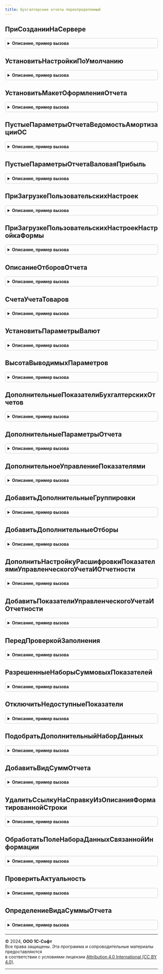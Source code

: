 ```yaml
---
title: Бухгалтерские отчеты переопределяемый
---
```



## ПриСозданииНаСервере
<details style="margin: 1em 0; padding: 0.5em; border: 1px solid #ccc; border-radius: 6px;">

<summary style="font-weight: bold; cursor: pointer;">Описание, пример вызова</summary>

```bsl

// Вызывается при создании формы отчета на сервере для возможности дополнительной настройки.
//
// Параметры:
//	Форма - ФормаКлиентскогоПриложения - Форма отчета.
//
Процедура ПриСозданииНаСервере(Форма) Экспорт
```

Пример вызова
```bsl
БухгалтерскиеОтчетыПереопределяемый.ПриСозданииНаСервере(Форма) 
```
</details>

## УстановитьНастройкиПоУмолчанию
<details style="margin: 1em 0; padding: 0.5em; border: 1px solid #ccc; border-radius: 6px;">

<summary style="font-weight: bold; cursor: pointer;">Описание, пример вызова</summary>

```bsl

// Вызывается при установке настроек по умолчанию для формы отчета.
//
// Параметры:
//	Форма - ФормаКлиентскогоПриложения - Форма отчета.
//
Процедура УстановитьНастройкиПоУмолчанию(Форма) Экспорт
```

Пример вызова
```bsl
БухгалтерскиеОтчетыПереопределяемый.УстановитьНастройкиПоУмолчанию(Форма) 
```
</details>

## УстановитьМакетОформленияОтчета
<details style="margin: 1em 0; padding: 0.5em; border: 1px solid #ccc; border-radius: 6px;">

<summary style="font-weight: bold; cursor: pointer;">Описание, пример вызова</summary>

```bsl

// Выполняет установку макета оформления для отчета.
//
// Параметры:
//	ПараметрыОтчета - Структура - передается из формы отчета при запуске фонового задания отчета.
//		Может содержать ключ:
//			* МакетОформления - Строка - Название макета оформления.
//	НастройкаКомпоновкиДанных - НастройкиКомпоновкиДанных - Настройки, которые будут использоваться для отчета.
//	СтандартнаяОбработка - Булево - Если установить внутри процедуры в Ложь, то стандартная обработка не будет выполняться.
//
Процедура УстановитьМакетОформленияОтчета(ПараметрыОтчета, НастройкаКомпоновкиДанных, СтандартнаяОбработка) Экспорт
```

Пример вызова
```bsl
БухгалтерскиеОтчетыПереопределяемый.УстановитьМакетОформленияОтчета(ПараметрыОтчета, НастройкаКомпоновкиДанных, СтандартнаяОбработка) 
```
</details>

## ПустыеПараметрыОтчетаВедомостьАмортизацииОС
<details style="margin: 1em 0; padding: 0.5em; border: 1px solid #ccc; border-radius: 6px;">

<summary style="font-weight: bold; cursor: pointer;">Описание, пример вызова</summary>

```bsl

//++ НЕ УТ

// Добавляет к структуре параметров ключи, специфичные для данного отчета.
//
// Параметры:
//  ПараметрыОтчета - см. ЗаполнениеФинОтчетностиВБанки.ПустыеПараметрыОтчетаВедомостьАмортизацииОС()
//
Процедура ПустыеПараметрыОтчетаВедомостьАмортизацииОС(ПараметрыОтчета) Экспорт
```

Пример вызова
```bsl
БухгалтерскиеОтчетыПереопределяемый.ПустыеПараметрыОтчетаВедомостьАмортизацииОС(ПараметрыОтчета) 
```
</details>

## ПустыеПараметрыОтчетаВаловаяПрибыль
<details style="margin: 1em 0; padding: 0.5em; border: 1px solid #ccc; border-radius: 6px;">

<summary style="font-weight: bold; cursor: pointer;">Описание, пример вызова</summary>

```bsl

// Добавляет к структуре параметров ключи, специфичные для данного отчета.
//
// Параметры:
//  ПараметрыОтчета - см. ЗаполнениеФинОтчетностиВБанки.ПустыеПараметрыОтчетаВаловаяПрибыль()
//
Процедура ПустыеПараметрыОтчетаВаловаяПрибыль(ПараметрыОтчета) Экспорт
```

Пример вызова
```bsl
БухгалтерскиеОтчетыПереопределяемый.ПустыеПараметрыОтчетаВаловаяПрибыль(ПараметрыОтчета) 
```
</details>

## ПриЗагрузкеПользовательскихНастроек
<details style="margin: 1em 0; padding: 0.5em; border: 1px solid #ccc; border-radius: 6px;">

<summary style="font-weight: bold; cursor: pointer;">Описание, пример вызова</summary>

```bsl

//-- НЕ УТ

// Заполняет настройки СКД на основе настроек, переданных в структуре.
//
// Параметры:
//   КомпоновщикНастроек - КомпоновщикНастроекКомпоновкиДанных - из настраиваемого отчета.
//   НовыеПользовательскиеНастройкиКД - ПользовательскиеНастройкиКомпоновкиДанных - в ДополнительныеСвойства содержат параметры настройки.
//
// См. реализацию процедуры ПриЗагрузкеПользовательскихНастроекНаСервере() в модуле объекта отчета, вызываемую согласно
// настройкам из ОтчетыКлиентСервер.НастройкиОтчетаПоУмолчанию()
//
Процедура ПриЗагрузкеПользовательскихНастроек(Отчет, НовыеПользовательскиеНастройкиКД, КомпоновщикНастроек) Экспорт
```

Пример вызова
```bsl
БухгалтерскиеОтчетыПереопределяемый.ПриЗагрузкеПользовательскихНастроек(Отчет, НовыеПользовательскиеНастройкиКД, КомпоновщикНастроек) 
```
</details>

## ПриЗагрузкеПользовательскихНастроекНастройкаФормы
<details style="margin: 1em 0; padding: 0.5em; border: 1px solid #ccc; border-radius: 6px;">

<summary style="font-weight: bold; cursor: pointer;">Описание, пример вызова</summary>

```bsl

// Вызывается в обработчике одноименного события формы отчета после выполнения кода формы.
//
// Параметры:
//   КомпоновщикНастроек - КомпоновщикНастроекКомпоновкиДанных - из настраиваемого отчета.
//   НовыеПользовательскиеНастройкиКД - ПользовательскиеНастройкиКомпоновкиДанных - в ДополнительныеСвойства содержат параметры настройки.
//   Форма - ФормаКлиентскогоПриложения - форма отчета.
//
// См. реализацию процедуры ПриЗагрузкеПользовательскихНастроекНаСервере() в модуле объекта отчета, вызываемую согласно
// настройкам из ОтчетыКлиентСервер.НастройкиОтчетаПоУмолчанию()
//
Процедура ПриЗагрузкеПользовательскихНастроекНастройкаФормы(Форма, НовыеПользовательскиеНастройкиКД, КомпоновщикНастроек) Экспорт
```

Пример вызова
```bsl
БухгалтерскиеОтчетыПереопределяемый.ПриЗагрузкеПользовательскихНастроекНастройкаФормы(Форма, НовыеПользовательскиеНастройкиКД, КомпоновщикНастроек) 
```
</details>

## ОписаниеОтборовОтчета
<details style="margin: 1em 0; padding: 0.5em; border: 1px solid #ccc; border-radius: 6px;">

<summary style="font-weight: bold; cursor: pointer;">Описание, пример вызова</summary>

```bsl

// Формирует представление для списка активных отборов в отчете.
//
// Параметры:
//  ПараметрыОтчета - Структура - может содержать свойство "Подразделение".
//  КомпоновщикНастроек - КомпоновщикНастроекКомпоновкиДанных - источник отборов.
//  СтандартнаяОбработка - Булево - возвращаемое значение. Если Ложь, то ТекстОтбор считается заполненным.
//  ТекстОтбор   - возвращаемое значение. Представление отборов.
//
Процедура ОписаниеОтборовОтчета(ПараметрыОтчета, КомпоновщикНастроек, СтандартнаяОбработка, ТекстОтбор) Экспорт
```

Пример вызова
```bsl
БухгалтерскиеОтчетыПереопределяемый.ОписаниеОтборовОтчета(ПараметрыОтчета, КомпоновщикНастроек, СтандартнаяОбработка, ТекстОтбор) 
```
</details>

## СчетаУчетаТоваров
<details style="margin: 1em 0; padding: 0.5em; border: 1px solid #ccc; border-radius: 6px;">

<summary style="font-weight: bold; cursor: pointer;">Описание, пример вызова</summary>

```bsl

// Дополняет список счетов учета товаров.
//
// Параметры:
//  СчетаУчетаТоваров - Массив из ПланСчетовСсылка.Хозрасчетный - счета и субсчета учета товаров.
//
Процедура СчетаУчетаТоваров(СчетаУчетаТоваров) Экспорт
```

Пример вызова
```bsl
БухгалтерскиеОтчетыПереопределяемый.СчетаУчетаТоваров(СчетаУчетаТоваров) 
```
</details>

## УстановитьПараметрыВалют
<details style="margin: 1em 0; padding: 0.5em; border: 1px solid #ccc; border-radius: 6px;">

<summary style="font-weight: bold; cursor: pointer;">Описание, пример вызова</summary>

```bsl

// Вызывается перед компоновкой макета бух. отчетов, выводит информацию по валютам регл., упр. и фин. отчетности,
//	если соответствующие показатели выбраны.
//	Параметры:
//		КомпоновщикНастроек - компоновщик настроек отчета;
//		ПараметрыОтчета - Структура - см. функцию "ПодготовитьПараметрыОтчета" форм бух. отчетности.
//
Процедура УстановитьПараметрыВалют(Схема, КомпоновщикНастроек, ПараметрыОтчета) Экспорт
```

Пример вызова
```bsl
БухгалтерскиеОтчетыПереопределяемый.УстановитьПараметрыВалют(Схема, КомпоновщикНастроек, ПараметрыОтчета) 
```
</details>

## ВысотаВыводимыхПараметров
<details style="margin: 1em 0; padding: 0.5em; border: 1px solid #ccc; border-radius: 6px;">

<summary style="font-weight: bold; cursor: pointer;">Описание, пример вызова</summary>

```bsl

// Вызывается после вывода результата, для корректировки фиксации сверху отчета (вывод доп. параметров влияет на высоту отчета)
//
//	Параметры:
//		Схема - СхемаКомпоновкиДанных - схема компоновки данных отчета.
//  	КоличествоСтрокПараметров - Число - число по которому будем фиксировать шапку отчета.
//
Процедура ВысотаВыводимыхПараметров(Схема, КоличествоСтрокПараметров) Экспорт
```

Пример вызова
```bsl
БухгалтерскиеОтчетыПереопределяемый.ВысотаВыводимыхПараметров(Схема, КоличествоСтрокПараметров) 
```
</details>

## ДополнительныеПоказателиБухгалтерскихОтчетов
<details style="margin: 1em 0; padding: 0.5em; border: 1px solid #ccc; border-radius: 6px;">

<summary style="font-weight: bold; cursor: pointer;">Описание, пример вызова</summary>

```bsl

// Вызывается в местах, где требуется получить полный список показателей отчета. Дополняет список показателями, существующими только в
// данной конфигурации.
//
// Параметры:
//  МассивПоказателей - Массив - см. ПолучитьНаборПоказателей() в модуле менеджера отчета.
//  НеДобавлятьРазницу - Булево - не добавляеть в список показателей те, которые является производными от других, и служат лишь для сверки.
//
Процедура ДополнительныеПоказателиБухгалтерскихОтчетов(МассивПоказателей, НеДобавлятьРазницу = Ложь) Экспорт
```

Пример вызова
```bsl
БухгалтерскиеОтчетыПереопределяемый.ДополнительныеПоказателиБухгалтерскихОтчетов(МассивПоказателей, НеДобавлятьРазницу);
```
</details>

## ДополнительныеПараметрыОтчета
<details style="margin: 1em 0; padding: 0.5em; border: 1px solid #ccc; border-radius: 6px;">

<summary style="font-weight: bold; cursor: pointer;">Описание, пример вызова</summary>

```bsl

// Вызывается при переносе значений параметров отчета из формы в структуру параметров. Дополняет список флагов, определяющих использование
// показателей отчета, теми показателями, которые существуют только в данной конфигурации.
//
// Параметры:
//  ПараметрыОтчета - Структура - см. ПодготовитьПараметрыОтчета() в форме отчета.
//  Отчет        - ОтчетОбъект - объект с реквизитами отчета.
//  НеДобавлятьРазницу - Булево - не добавляеть в список показателей те, которые является производными от других, и служат лишь для сверки.
//
Процедура ДополнительныеПараметрыОтчета(ПараметрыОтчета, Отчет, НеДобавлятьРазницу = Ложь) Экспорт
```

Пример вызова
```bsl
БухгалтерскиеОтчетыПереопределяемый.ДополнительныеПараметрыОтчета(ПараметрыОтчета, Отчет, НеДобавлятьРазницу);
```
</details>

## ДополнительноеУправлениеПоказателями
<details style="margin: 1em 0; padding: 0.5em; border: 1px solid #ccc; border-radius: 6px;">

<summary style="font-weight: bold; cursor: pointer;">Описание, пример вызова</summary>

```bsl

// Вызывается при инициализации реквизитов отчета. Устанавливает флаги использования показателей отчета, которые существуют
// только в данной конфигурации.
//
// Параметры:
//  Отчет        - ОтчетОбъект - объект с реквизитами отчета.
//
Процедура ДополнительноеУправлениеПоказателями(Отчет) Экспорт
```

Пример вызова
```bsl
БухгалтерскиеОтчетыПереопределяемый.ДополнительноеУправлениеПоказателями(Отчет) 
```
</details>

## ДобавитьДополнительныеГруппировки
<details style="margin: 1em 0; padding: 0.5em; border: 1px solid #ccc; border-radius: 6px;">

<summary style="font-weight: bold; cursor: pointer;">Описание, пример вызова</summary>

```bsl

// Вызывается для установки настроек отчета по-умолчанию. Добавляет использование группировок отчета, которые существуют только в
// данной конфигурации.
//
// Параметры:
//  Отчет        - ОтчетОбъект - объект с реквизитами отчета.
//
Процедура ДобавитьДополнительныеГруппировки(Отчет) Экспорт
```

Пример вызова
```bsl
БухгалтерскиеОтчетыПереопределяемый.ДобавитьДополнительныеГруппировки(Отчет) 
```
</details>

## ДобавитьДополнительныеОтборы
<details style="margin: 1em 0; padding: 0.5em; border: 1px solid #ccc; border-radius: 6px;">

<summary style="font-weight: bold; cursor: pointer;">Описание, пример вызова</summary>

```bsl

// Вызывается для установки настроек отчета по-умолчанию. Добавляет использование отборов отчета, которые существуют только в
// данной конфигурации.
//
// Параметры:
//  Отчет        - ОтчетОбъект - объект с реквизитами отчета.
//
Процедура ДобавитьДополнительныеОтборы(Отчет) Экспорт
```

Пример вызова
```bsl
БухгалтерскиеОтчетыПереопределяемый.ДобавитьДополнительныеОтборы(Отчет) 
```
</details>

## ДополнитьНастройкуРасшифровкиПоказателямиУправленческогоУчетаИОтчетности
<details style="margin: 1em 0; padding: 0.5em; border: 1px solid #ccc; border-radius: 6px;">

<summary style="font-weight: bold; cursor: pointer;">Описание, пример вызова</summary>

```bsl

// Дополняем показатели расшифровки данными по упр. и фин. отчетности.
//	Параметры:
//		НастройкиРасшифровки - Структура;
//		Отчет - ОтчетОбъект - отчет, для которого производится расшифровка;
//
Процедура ДополнитьНастройкуРасшифровкиПоказателямиУправленческогоУчетаИОтчетности(НастройкиРасшифровки, Отчет) Экспорт
```

Пример вызова
```bsl
БухгалтерскиеОтчетыПереопределяемый.ДополнитьНастройкуРасшифровкиПоказателямиУправленческогоУчетаИОтчетности(НастройкиРасшифровки, Отчет) 
```
</details>

## ДобавитьПоказателиУправленческогоУчетаИОтчетности
<details style="margin: 1em 0; padding: 0.5em; border: 1px solid #ccc; border-radius: 6px;">

<summary style="font-weight: bold; cursor: pointer;">Описание, пример вызова</summary>

```bsl

// Добавляет на форму отчета новые элементы формы - показатели упр. и фин. отчетности
//
// Параметры:
//	Форма - ФормаКлиентскогоПриложения - Форма отчета.
//
Процедура ДобавитьПоказателиУправленческогоУчетаИОтчетности(Форма) Экспорт
```

Пример вызова
```bsl
БухгалтерскиеОтчетыПереопределяемый.ДобавитьПоказателиУправленческогоУчетаИОтчетности(Форма) 
```
</details>

## ПередПроверкойЗаполнения
<details style="margin: 1em 0; padding: 0.5em; border: 1px solid #ccc; border-radius: 6px;">

<summary style="font-weight: bold; cursor: pointer;">Описание, пример вызова</summary>

```bsl

// Вызывается перед проверкой заполнения отчета, обнуляет показатели отчета, если они ранее были скрыты по ФО.
//	Параметры:
//		Отчет - ОтчетОбъект - отчет, для которого проводится проверка заполнения.
//
Процедура ПередПроверкойЗаполнения(Отчет) Экспорт
```

Пример вызова
```bsl
БухгалтерскиеОтчетыПереопределяемый.ПередПроверкойЗаполнения(Отчет) 
```
</details>

## РазрешенныеНаборыСуммовыхПоказателей
<details style="margin: 1em 0; padding: 0.5em; border: 1px solid #ccc; border-radius: 6px;">

<summary style="font-weight: bold; cursor: pointer;">Описание, пример вызова</summary>

```bsl

// Позволяет ограничить суммовые показатели справки-расчета.
//
// Параметры:
//   ПоддерживаемыеНаборы - см. СправкиРасчетыКлиентСервер.ВсеНаборыСуммовыхПоказателей -
//
// Возвращаемое значение:
//   см. СправкиРасчетыКлиентСервер.ВсеНаборыСуммовыхПоказателей -
//
Функция РазрешенныеНаборыСуммовыхПоказателей(ПоддерживаемыеНаборы) Экспорт
```

Пример вызова
```bsl
Результат = БухгалтерскиеОтчетыПереопределяемый.РазрешенныеНаборыСуммовыхПоказателей(ПоддерживаемыеНаборы) 
```
</details>

## ОтключитьНедоступныеПоказатели
<details style="margin: 1em 0; padding: 0.5em; border: 1px solid #ccc; border-radius: 6px;">

<summary style="font-weight: bold; cursor: pointer;">Описание, пример вызова</summary>

```bsl

// Для недоступных по функциональным опциям показателей отчета принудительно проставляет значение Ложь.
//
// Параметры:
//  ПараметрыОтчета - Структура - см. в модуле менеджера отчета функцию ПустыеПараметрыКомпоновкиОтчета().
//
Процедура ОтключитьНедоступныеПоказатели(ПараметрыОтчета) Экспорт
```

Пример вызова
```bsl
БухгалтерскиеОтчетыПереопределяемый.ОтключитьНедоступныеПоказатели(ПараметрыОтчета) 
```
</details>

## ПодобратьДополнительныйНаборДанных
<details style="margin: 1em 0; padding: 0.5em; border: 1px solid #ccc; border-radius: 6px;">

<summary style="font-weight: bold; cursor: pointer;">Описание, пример вызова</summary>

```bsl

// Подбирает вариант дополнительного набора данных, поля которого должны быть доступны для использования в СКД.
//
// Параметры:
//  ТипПоля      - ОписаниеТипов - анализируемый набор типов поля СКД.
//  ИмяНабора    - Строка - возвращаемый параметр. Имя дополнительного набора данных: ОС, НМА или ФизЛица.
//
Процедура ПодобратьДополнительныйНаборДанных(ТипПоля, ИмяНабора) Экспорт
```

Пример вызова
```bsl
БухгалтерскиеОтчетыПереопределяемый.ПодобратьДополнительныйНаборДанных(ТипПоля, ИмяНабора) 
```
</details>

## ДобавитьВидСуммОтчета
<details style="margin: 1em 0; padding: 0.5em; border: 1px solid #ccc; border-radius: 6px;">

<summary style="font-weight: bold; cursor: pointer;">Описание, пример вызова</summary>

```bsl

// Устанавливает настройки отчета ШахматнаяВедомость, специфичные для данной конфигурации.
//
Процедура ДобавитьВидСуммОтчета(Форма) Экспорт
```

Пример вызова
```bsl
БухгалтерскиеОтчетыПереопределяемый.ДобавитьВидСуммОтчета(Форма) 
```
</details>

## УдалитьСсылкуНаСправкуИзОписанияФорматированнойСтроки
<details style="margin: 1em 0; padding: 0.5em; border: 1px solid #ccc; border-radius: 6px;">

<summary style="font-weight: bold; cursor: pointer;">Описание, пример вызова</summary>

```bsl

// Вызывается при открытии отчета. Удаляет с формы ссылки на элементы справки, не поддерживаемые в данной конфигурации.
//
Процедура УдалитьСсылкуНаСправкуИзОписанияФорматированнойСтроки(Форма) Экспорт
```

Пример вызова
```bsl
БухгалтерскиеОтчетыПереопределяемый.УдалитьСсылкуНаСправкуИзОписанияФорматированнойСтроки(Форма) 
```
</details>

## ОбработатьПолеНабораДанныхСвязаннойИнформации
<details style="margin: 1em 0; padding: 0.5em; border: 1px solid #ccc; border-radius: 6px;">

<summary style="font-weight: bold; cursor: pointer;">Описание, пример вызова</summary>

```bsl

// Устанавливает свойства поля связанного набора данных для стандартных бухгалтерских отчетов.
//
// Параметры:
//	ПолеНабора - ПолеНабораДанныхСхемыКомпоновкиДанных  - Поле набора данных.
//	Схема - СхемаКомпоновкиДанных - Схема отчета.
//	ИмяНабора - Строка - Имя связанного набора.
//	ПараметрыПоляВладельца - Структура - Содержит ключ:
//		* ИндексСубконто - Число - Номер субконто.
//		* ЗаголовокСубконто - Строка - Название вида субконто.
//	ИмяПоляПрефикс - Строка - Префикс для имени поля.
//
Процедура ОбработатьПолеНабораДанныхСвязаннойИнформации(ПолеНабора, Схема, ИмяНабора, ПараметрыПоляВладельца, ИмяПоляПрефикс = "Субконто") Экспорт
```

Пример вызова
```bsl
БухгалтерскиеОтчетыПереопределяемый.ОбработатьПолеНабораДанныхСвязаннойИнформации(ПолеНабора, Схема, ИмяНабора, ПараметрыПоляВладельца, ИмяПоляПрефикс);
```
</details>

## ПроверитьАктуальность
<details style="margin: 1em 0; padding: 0.5em; border: 1px solid #ccc; border-radius: 6px;">

<summary style="font-weight: bold; cursor: pointer;">Описание, пример вызова</summary>

```bsl

// Вызывается из обработчика события "ПриЗагрузкеПользовательскихНастроекНаСервере" формы отчета.
//
// Параметры:
//	ФормаОтчета   - ФормаКлиентскогоПриложения - Форма отчета.
//
Процедура ПроверитьАктуальность(ФормаОтчета) Экспорт
```

Пример вызова
```bsl
БухгалтерскиеОтчетыПереопределяемый.ПроверитьАктуальность(ФормаОтчета) 
```
</details>

## ОпределениеВидаСуммыОтчета
<details style="margin: 1em 0; padding: 0.5em; border: 1px solid #ccc; border-radius: 6px;">

<summary style="font-weight: bold; cursor: pointer;">Описание, пример вызова</summary>

```bsl

Процедура ОпределениеВидаСуммыОтчета(Отчет, ВидСуммыФормированияОтчета) Экспорт
```

Пример вызова
```bsl
БухгалтерскиеОтчетыПереопределяемый.ОпределениеВидаСуммыОтчета(Отчет, ВидСуммыФормированияОтчета) 
```
</details>

---

© 2024, **ООО 1С-Софт**  
Все права защищены. Эта программа и сопроводительные материалы предоставляются  
в соответствии с условиями лицензии [Attribution 4.0 International (CC BY 4.0)](https://creativecommons.org/licenses/by/4.0/legalcode).

---
